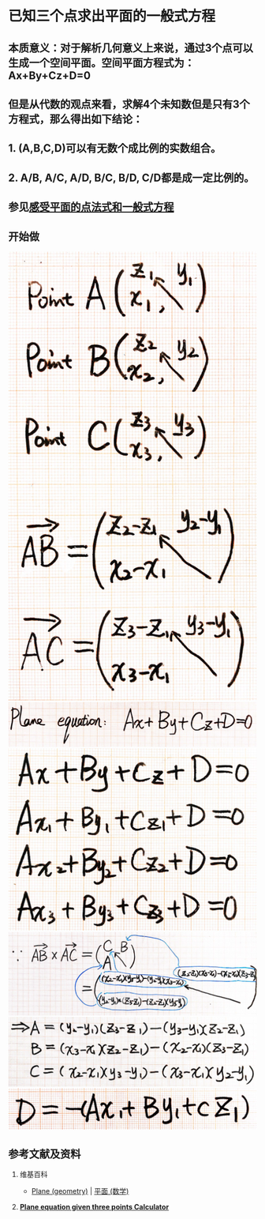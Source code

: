 # 已知三个点求出平面的一般式方程

## 本质意义：对于解析几何意义上来说，通过3个点可以生成一个空间平面。空间平面方程式为：Ax+By+Cz+D=0
## 但是从代数的观点来看，求解4个未知数但是只有3个方程式，那么得出如下结论：
## 1. (A,B,C,D)可以有无数个成比例的实数组合。
## 2. A/B, A/C, A/D, B/C, B/D, C/D都是成一定比例的。

## 参见[感受平面的点法式和一般式方程](https://gitee.com/quanbinn/Learn-Mathematical-Olympiad-The-Interactive-Way/blob/master/chapters/%E7%BA%BF%E6%80%A7%E4%BB%A3%E6%95%B0/%E7%94%A8%E5%90%91%E9%87%8F%E8%A1%A8%E8%BE%BE%E7%A9%BA%E9%97%B4%E8%A7%A3%E6%9E%90%E5%87%A0%E4%BD%95%E4%B8%AD%E7%9A%84%E7%BA%BF%E5%92%8C%E9%9D%A2%E7%AD%89/%E6%84%9F%E5%8F%97%E5%B9%B3%E9%9D%A2%E7%9A%84%E7%82%B9%E6%B3%95%E5%BC%8F%E5%92%8C%E4%B8%80%E8%88%AC%E5%BC%8F%E6%96%B9%E7%A8%8B.md)

## 开始做

![](/images/线性代数/用向量表达空间解析几何中的线和面等/已知三个点求出平面的一般式方程/1a1.jpg)
![](/images/线性代数/用向量表达空间解析几何中的线和面等/已知三个点求出平面的一般式方程/1a2.jpg)
![](/images/线性代数/用向量表达空间解析几何中的线和面等/已知三个点求出平面的一般式方程/1a3.jpg)
![](/images/线性代数/用向量表达空间解析几何中的线和面等/已知三个点求出平面的一般式方程/1a4.jpg)
![](/images/线性代数/用向量表达空间解析几何中的线和面等/已知三个点求出平面的一般式方程/1a5.jpg)
![](/images/线性代数/用向量表达空间解析几何中的线和面等/已知三个点求出平面的一般式方程/1a6.jpg)

## 参考文献及资料

1. 维基百科
	- [Plane (geometry)](https://en.wikipedia.org/wiki/Plane_(geometry)) | [平面 (数学)](https://zh.wikipedia.org/wiki/%E5%B9%B3%E9%9D%A2_(%E6%95%B0%E5%AD%A6)) 

2. [**Plane equation given three points Calculator**](https://keisan.casio.com/exec/system/1223596129)